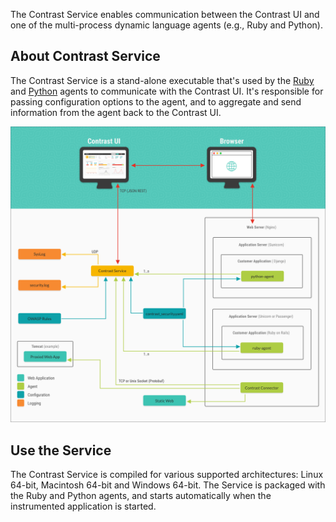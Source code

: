 <!--
title: "Contrast Service Overview"
description: "Troubleshooting Contrast Service"
tags: "installation service agent troubleshooting"
-->

The Contrast Service enables communication between the Contrast UI and one of the multi-process dynamic language agents (e.g., Ruby and Python). <!-- or the Proxy agent. -->

## About Contrast Service

The Contrast Service is a stand-alone executable that's used by the [Ruby](installation-ruby.html#ruby-overview) and [Python](installation-python.html#python-overview) agents to communicate with the Contrast UI. It's responsible for passing configuration options to the agent, and to aggregate and send information from the agent back to the Contrast UI. 

<!-- It's also a core component of the NGINX Proxy agent. In a Proxy agent configuration, the Service listens for requests to the NGINX Webserver and processes requests for potential attacks before allowing the request to proceed to the proxied web application. 
 -->

<a href="assets/images/Service-arch.png" rel="lightbox" title="Contrast Service architecture"><img class="thumbnail" src="assets/images/Service-arch.png"/></a>


## Use the Service

The Contrast Service is compiled for various supported architectures: Linux 64-bit, Macintosh 64-bit and Windows 64-bit. The Service is packaged with the Ruby and Python agents, and starts automatically when the instrumented application is started. 

<!-- You can also start the Service independently for use with the Proxy agent when installed with the RPM or Debian packages.
 -->
